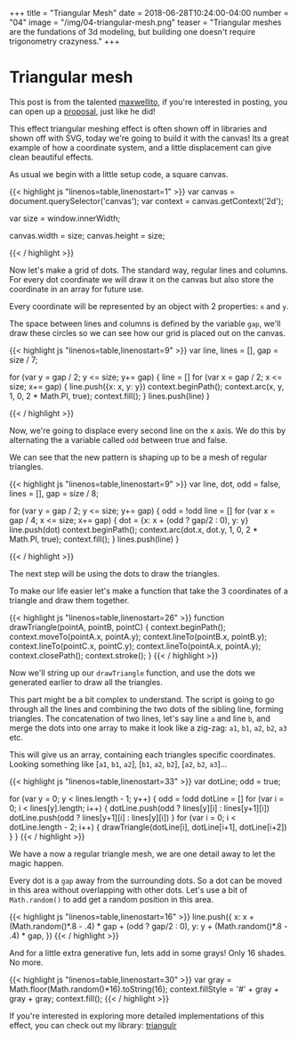 +++
title = "Triangular Mesh"
date = 2018-06-28T10:24:00-04:00
number = "04"
image = "/img/04-triangular-mesh.png"
teaser = "Triangular meshes are the fundations of 3d modeling, but building one doesn't require trigonometry crazyness."
+++

# Triangular mesh

<p class="tutorial-contributor">
This post is from the talented <a href="https://maxwellito.com/">maxwellito</a>, if you're interested in posting, you can open up a <a href="https://github.com/tholman/generative-artistry/issues/6">proposal</a>, just like he did!
</p>

This effect triangular meshing effect is often shown off in libraries and shown off with SVG, today we're going to build it with the canvas! Its a great example of how a coordinate system, and a little displacement can give clean beautiful effects.

As usual we begin with a little setup code, a square canvas. 

<div class="tmd-trigger" data-from="0" data-action="replace" data-to="all">
{{< highlight js "linenos=table,linenostart=1" >}}
var canvas = document.querySelector('canvas');
var context = canvas.getContext('2d');

var size = window.innerWidth;

canvas.width = size;
canvas.height = size;
  
{{< / highlight >}}
</div>

Now let's make a grid of dots. The standard way, regular lines and columns. For every dot coordinate we will draw it on the canvas but also store the coordinate in an array for future use.

Every coordinate will be represented by an object with 2 properties: `x` and `y`.

The space between lines and columns is defined by the variable `gap`, we'll draw these circles so we can see how our grid is placed out on the canvas.

<div class="tmd-trigger" data-from="10" data-action="inject" data-to="10">
{{< highlight js "linenos=table,linenostart=9" >}}
var line,
    lines = [],
    gap = size / 7;

for (var y = gap / 2; y <= size; y+= gap) {
  line = []
  for (var x = gap / 2; x <= size; x+= gap) {
    line.push({x: x, y: y})
    context.beginPath();
    context.arc(x, y, 1, 0, 2 * Math.PI, true);
    context.fill();
  }
  lines.push(line)
}
  
{{< / highlight >}}
</div>

Now, we're going to displace every second line on the x axis. We do this by alternating the a variable called `odd` between true and false.

We can see that the new pattern is shaping up to be a mesh of regular triangles.

<div class="tmd-trigger" data-from="8" data-action="replace" data-to="23">
{{< highlight js "linenos=table,linenostart=9" >}}
var line, dot,
    odd = false, 
    lines = [],
    gap = size / 8;

for (var y = gap / 2; y <= size; y+= gap) {
  odd = !odd
  line = []
  for (var x = gap / 4; x <= size; x+= gap) {
    dot = {x: x + (odd ? gap/2 : 0), y: y}
    line.push(dot)
    context.beginPath();
    context.arc(dot.x, dot.y, 1, 0, 2 * Math.PI, true);
    context.fill();
  }
  lines.push(line)
}

{{< / highlight >}}
</div>

The next step will be using the dots to draw the triangles. 

To make our life easier let's make a function that take the 3 coordinates of a triangle and draw them together.

<div class="tmd-trigger" data-from="26" data-action="inject" data-to="26">
{{< highlight js "linenos=table,linenostart=26" >}}
function drawTriangle(pointA, pointB, pointC) {
  context.beginPath();
  context.moveTo(pointA.x, pointA.y);
  context.lineTo(pointB.x, pointB.y);
  context.lineTo(pointC.x, pointC.y);
  context.lineTo(pointA.x, pointA.y);
  context.closePath();
  context.stroke();
}
{{< / highlight >}}
</div>

Now we'll string up our `drawTriangle` function, and use the dots we generated earlier to draw all the triangles.

This part might be a bit complex to understand. The script is going to go through all the lines and combining the two dots of the sibling line, forming triangles. The concatenation of two lines, let's say line `a` and line `b`, and merge the dots into one array to make it look like a zig-zag: `a1`, `b1`, `a2`, `b2`, `a3` etc. 

This will give us an array, containing each triangles specific coordinates. Looking something like [`a1`, `b1`, `a2`], [`b1`, `a2`, `b2`], [`a2`, `b2`, `a3`]...

<div class="tmd-trigger" data-from="36" data-action="inject" data-to="36">
{{< highlight js "linenos=table,linenostart=33" >}}
var dotLine;
odd = true;

for (var y = 0; y < lines.length - 1; y++) {
  odd = !odd
  dotLine = []
  for (var i = 0; i < lines[y].length; i++) {
    dotLine.push(odd ? lines[y][i]   : lines[y+1][i])
    dotLine.push(odd ? lines[y+1][i] : lines[y][i])
  }
  for (var i = 0; i < dotLine.length - 2; i++) {
    drawTriangle(dotLine[i], dotLine[i+1], dotLine[i+2])
  }
}
{{< / highlight >}}
</div>

We have a now a regular triangle mesh, we are one detail away to let the magic happen.

Every dot is a `gap` away from the surrounding dots. So a dot can be moved in this area without overlapping with other dots. Let's use a bit of `Math.random()` to add get a random position in this area.

<div class="tmd-trigger" data-from="17" data-action="replace" data-to="22">
{{< highlight js "linenos=table,linenostart=16" >}}
    line.push({
      x: x + (Math.random()*.8 - .4) * gap  + (odd ? gap/2 : 0),
      y: y + (Math.random()*.8 - .4) * gap,
    })
{{< / highlight >}}
</div>

And for a little extra generative fun, lets add in some grays! Only 16 shades. No more.

<div class="tmd-trigger" data-from="32" data-action="inject" data-to="32">
{{< highlight js "linenos=table,linenostart=30" >}}
  var gray = Math.floor(Math.random()*16).toString(16);
  context.fillStyle = '#' + gray + gray + gray; 
  context.fill();
{{< / highlight >}}
</div>

If you're interested in exploring more detailed implementations of this effect, you can check out my library: [triangulr](http://maxwellito.github.io/triangulr/)
